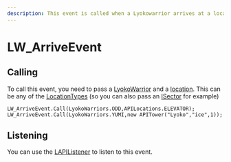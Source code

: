```yaml
---
description: This event is called when a Lyokowarrior arrives at a location.
---
```


# LW\_ArriveEvent

## Calling 

To call this event, you need to pass a [LyokoWarrior](../../virtualentities/lyokowarrior/) and a [location](../../realworld/location/abstract/ilocation.md). This can be any of the [LocationTypes](../../realworld/location/abstract/locationtype.md) \(so you can also pass an [ISector](../../virtualstructures/interfaces/isector.md) for example\)

```aspnet
LW_ArriveEvent.Call(LyokoWarriors.ODD,APILocations.ELEVATOR);
LW_ArriveEvent.Call(LyokoWarriors.YUMI,new APITower("Lyoko","ice",1));
```

## Listening

You can use the [LAPIListener](../lapilistener.md) to listen to this event.


